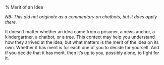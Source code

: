 % Merit of an Idea

_NB: This did not originate as a commentary on chatbots, but it does apply there._

It doesn’t matter whether an idea came from a prisoner, a news anchor, a kindergartner, a chatbot, or a tree. This context may help you understand how they arrived at the idea, but what matters is the merit of the idea on its own. Whether it has merit is for each one of you to decide for yourself. And if you decide that it has merit, then it’s up to you, possibly alone, to fight for it.